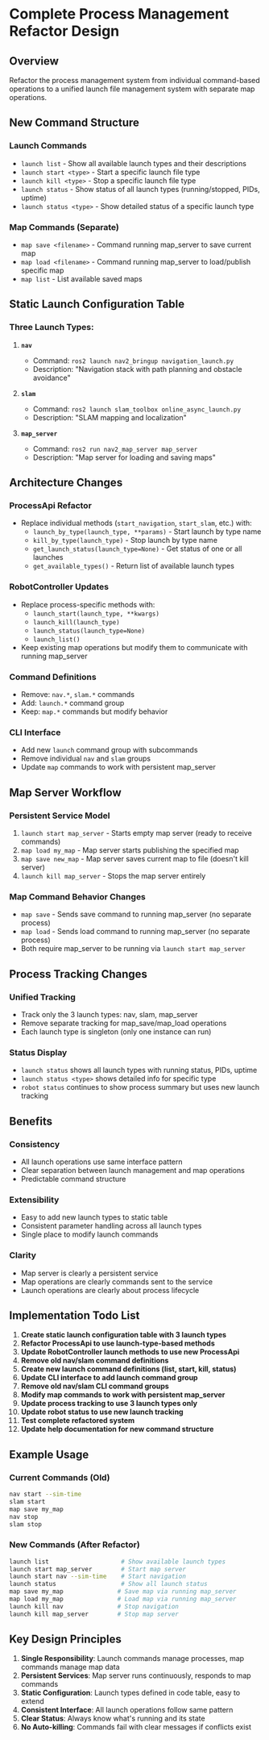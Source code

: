 # Complete Process Management Refactor Design

## Overview
Refactor the process management system from individual command-based operations to a unified launch file management system with separate map operations.

## New Command Structure

### **Launch Commands**
- `launch list` - Show all available launch types and their descriptions
- `launch start <type>` - Start a specific launch file type
- `launch kill <type>` - Stop a specific launch file type
- `launch status` - Show status of all launch types (running/stopped, PIDs, uptime)
- `launch status <type>` - Show detailed status of a specific launch type

### **Map Commands (Separate)**
- `map save <filename>` - Command running map_server to save current map
- `map load <filename>` - Command running map_server to load/publish specific map
- `map list` - List available saved maps

## Static Launch Configuration Table

### **Three Launch Types:**
1. **`nav`**
   - Command: `ros2 launch nav2_bringup navigation_launch.py`
   - Description: "Navigation stack with path planning and obstacle avoidance"

2. **`slam`**
   - Command: `ros2 launch slam_toolbox online_async_launch.py`
   - Description: "SLAM mapping and localization"

3. **`map_server`**
   - Command: `ros2 run nav2_map_server map_server`
   - Description: "Map server for loading and saving maps"

## Architecture Changes

### **ProcessApi Refactor**
- Replace individual methods (`start_navigation`, `start_slam`, etc.) with:
  - `launch_by_type(launch_type, **params)` - Start launch by type name
  - `kill_by_type(launch_type)` - Stop launch by type name
  - `get_launch_status(launch_type=None)` - Get status of one or all launches
  - `get_available_types()` - Return list of available launch types

### **RobotController Updates**
- Replace process-specific methods with:
  - `launch_start(launch_type, **kwargs)`
  - `launch_kill(launch_type)`
  - `launch_status(launch_type=None)`
  - `launch_list()`
- Keep existing map operations but modify them to communicate with running map_server

### **Command Definitions**
- Remove: `nav.*`, `slam.*` commands
- Add: `launch.*` command group
- Keep: `map.*` commands but modify behavior

### **CLI Interface**
- Add new `launch` command group with subcommands
- Remove individual `nav` and `slam` groups
- Update `map` commands to work with persistent map_server

## Map Server Workflow

### **Persistent Service Model**
1. `launch start map_server` - Starts empty map server (ready to receive commands)
2. `map load my_map` - Map server starts publishing the specified map
3. `map save new_map` - Map server saves current map to file (doesn't kill server)
4. `launch kill map_server` - Stops the map server entirely

### **Map Command Behavior Changes**
- `map save` - Sends save command to running map_server (no separate process)
- `map load` - Sends load command to running map_server (no separate process)
- Both require map_server to be running via `launch start map_server`

## Process Tracking Changes

### **Unified Tracking**
- Track only the 3 launch types: nav, slam, map_server
- Remove separate tracking for map_save/map_load operations
- Each launch type is singleton (only one instance can run)

### **Status Display**
- `launch status` shows all launch types with running status, PIDs, uptime
- `launch status <type>` shows detailed info for specific type
- `robot status` continues to show process summary but uses new launch tracking

## Benefits

### **Consistency**
- All launch operations use same interface pattern
- Clear separation between launch management and map operations
- Predictable command structure

### **Extensibility**
- Easy to add new launch types to static table
- Consistent parameter handling across all launch types
- Single place to modify launch commands

### **Clarity**
- Map server is clearly a persistent service
- Map operations are clearly commands sent to the service
- Launch operations are clearly about process lifecycle

## Implementation Todo List

1. **Create static launch configuration table with 3 launch types**
2. **Refactor ProcessApi to use launch-type-based methods**
3. **Update RobotController launch methods to use new ProcessApi**
4. **Remove old nav/slam command definitions**
5. **Create new launch command definitions (list, start, kill, status)**
6. **Update CLI interface to add launch command group**
7. **Remove old nav/slam CLI command groups**
8. **Modify map commands to work with persistent map_server**
9. **Update process tracking to use 3 launch types only**
10. **Update robot status to use new launch tracking**
11. **Test complete refactored system**
12. **Update help documentation for new command structure**

## Example Usage

### **Current Commands (Old)**
```bash
nav start --sim-time
slam start
map save my_map
nav stop
slam stop
```

### **New Commands (After Refactor)**
```bash
launch list                    # Show available launch types
launch start map_server        # Start map server
launch start nav --sim-time    # Start navigation
launch status                  # Show all launch status
map save my_map               # Save map via running map_server
map load my_map               # Load map via running map_server
launch kill nav               # Stop navigation
launch kill map_server        # Stop map server
```

## Key Design Principles

1. **Single Responsibility**: Launch commands manage processes, map commands manage map data
2. **Persistent Services**: Map server runs continuously, responds to map commands
3. **Static Configuration**: Launch types defined in code table, easy to extend
4. **Consistent Interface**: All launch operations follow same pattern
5. **Clear Status**: Always know what's running and its state
6. **No Auto-killing**: Commands fail with clear messages if conflicts exist